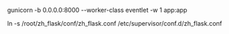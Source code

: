 gunicorn -b 0.0.0.0:8000 --worker-class eventlet -w 1 app:app

ln -s /root/zh_flask/conf/zh_flask.conf /etc/supervisor/conf.d/zh_flask.conf